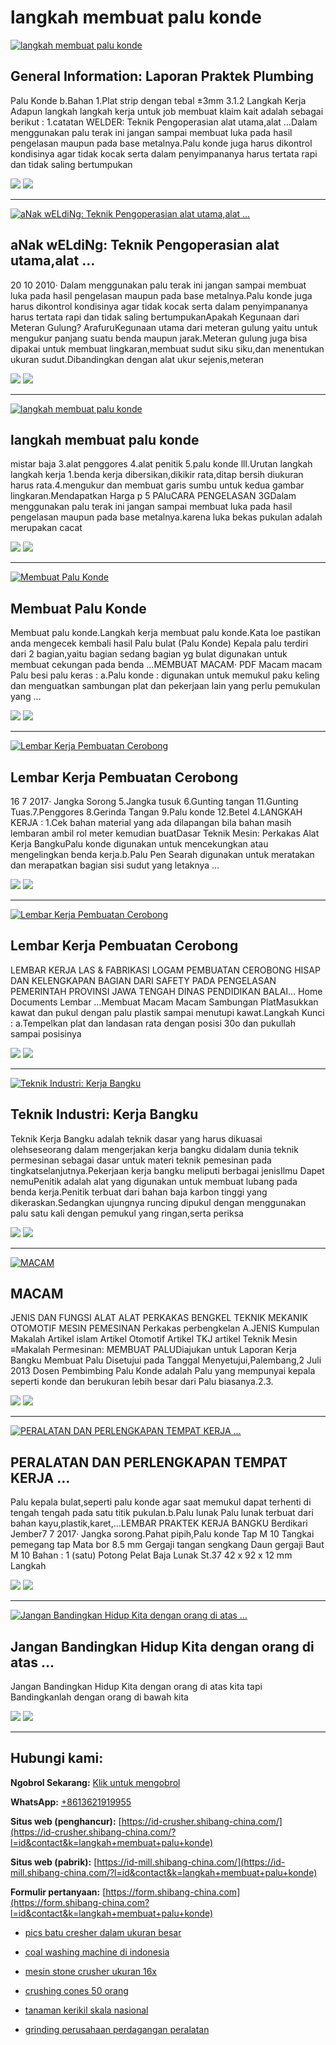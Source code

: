 # langkah membuat palu konde

<a href="https://swt.shibang-china.com/?l=id&img&k=langkah+membuat+palu+konde" target="_blank">![langkah membuat palu konde](http://static.shibang-china.com/all-800x300/342.jpg)</a>

## General Information: Laporan Praktek Plumbing
Palu Konde b.Bahan 1.Plat strip dengan tebal ±3mm 3.1.2 Langkah Kerja Adapun langkah langkah kerja untuk job membuat klaim kait adalah sebagai berikut : 1.catatan WELDER: Teknik Pengoperasian alat utama,alat …Dalam menggunakan palu terak ini jangan sampai membuat luka pada hasil pengelasan maupun pada base metalnya.Palu konde juga harus dikontrol kondisinya agar tidak kocak serta dalam penyimpananya harus tertata rapi dan tidak saling bertumpukan


<a href="https://whatsapp.shibangsoft.com/WhatsApp.php" target="_blank" title="WhatsApp">![](http://static.shibang-china.com/icon/whatsapp.png)</a> <a href="https://swt.shibang-china.com/?l=id&icon&k=langkah+membuat+palu+konde" target="_blank">![](http://static.shibang-china.com/icon/chat-id.png)</a>

---

<a href="https://swt.shibang-china.com/?l=id&img&k=langkah+membuat+palu+konde" target="_blank">![aNak wELdiNg: Teknik Pengoperasian alat utama,alat …](http://static.shibang-china.com/all-800x300/9.jpg)</a>

## aNak wELdiNg: Teknik Pengoperasian alat utama,alat …
20 10 2010· Dalam menggunakan palu terak ini jangan sampai membuat luka pada hasil pengelasan maupun pada base metalnya.Palu konde juga harus dikontrol kondisinya agar tidak kocak serta dalam penyimpananya harus tertata rapi dan tidak saling bertumpukanApakah Kegunaan dari Meteran Gulung? ArafuruKegunaan utama dari meteran gulung yaitu untuk mengukur panjang suatu benda maupun jarak.Meteran gulung juga bisa dipakai untuk membuat lingkaran,membuat sudut siku siku,dan menentukan ukuran sudut.Dibandingkan dengan alat ukur sejenis,meteran


<a href="https://whatsapp.shibangsoft.com/WhatsApp.php" target="_blank" title="WhatsApp">![](http://static.shibang-china.com/icon/whatsapp.png)</a> <a href="https://swt.shibang-china.com/?l=id&icon&k=langkah+membuat+palu+konde" target="_blank">![](http://static.shibang-china.com/icon/chat-id.png)</a>

---

<a href="https://swt.shibang-china.com/?l=id&img&k=langkah+membuat+palu+konde" target="_blank">![langkah membuat palu konde](http://static.shibang-china.com/all-800x300/430.jpg)</a>

## langkah membuat palu konde
mistar baja 3.alat penggores 4.alat penitik 5.palu konde lll.Urutan langkah langkah kerja 1.benda kerja dibersikan,dikikir rata,ditap bersih diukuran harus rata.4.mengukur dan membuat garis sumbu untuk kedua gambar lingkaran.Mendapatkan Harga p 5 PAluCARA PENGELASAN 3GDalam menggunakan palu terak ini jangan sampai membuat luka pada hasil pengelasan maupun pada base metalnya.karena luka bekas pukulan adalah merupakan cacat


<a href="https://whatsapp.shibangsoft.com/WhatsApp.php" target="_blank" title="WhatsApp">![](http://static.shibang-china.com/icon/whatsapp.png)</a> <a href="https://swt.shibang-china.com/?l=id&icon&k=langkah+membuat+palu+konde" target="_blank">![](http://static.shibang-china.com/icon/chat-id.png)</a>

---

<a href="https://swt.shibang-china.com/?l=id&img&k=langkah+membuat+palu+konde" target="_blank">![Membuat Palu Konde](http://static.shibang-china.com/all-800x300/621.jpg)</a>

## Membuat Palu Konde
Membuat palu konde.Langkah kerja membuat palu konde.Kata loe pastikan anda mengecek kembali hasil Palu bulat (Palu Konde) Kepala palu terdiri dari 2 bagian,yaitu bagian sedang bagian yg bulat digunakan untuk membuat cekungan pada benda …MEMBUAT MACAM· PDF Macam macam Palu besi palu keras : a.Palu konde : digunakan untuk memukul paku keling dan menguatkan sambungan plat dan pekerjaan lain yang perlu pemukulan yang …


<a href="https://whatsapp.shibangsoft.com/WhatsApp.php" target="_blank" title="WhatsApp">![](http://static.shibang-china.com/icon/whatsapp.png)</a> <a href="https://swt.shibang-china.com/?l=id&icon&k=langkah+membuat+palu+konde" target="_blank">![](http://static.shibang-china.com/icon/chat-id.png)</a>

---

<a href="https://swt.shibang-china.com/?l=id&img&k=langkah+membuat+palu+konde" target="_blank">![Lembar Kerja Pembuatan Cerobong](http://static.shibang-china.com/all-800x300/591.jpg)</a>

## Lembar Kerja Pembuatan Cerobong
16 7 2017· Jangka Sorong 5.Jangka tusuk 6.Gunting tangan 11.Gunting Tuas.7.Penggores 8.Gerinda Tangan 9.Palu konde 12.Betel 4.LANGKAH KERJA : 1.Cek bahan material yang ada dilapangan bila bahan masih lembaran ambil rol meter kemudian buatDasar Teknik Mesin: Perkakas Alat Kerja BangkuPalu konde digunakan untuk mencekungkan atau mengelingkan benda kerja.b.Palu Pen Searah digunakan untuk meratakan dan merapatkan bagian sisi sudut yang letaknya …


<a href="https://whatsapp.shibangsoft.com/WhatsApp.php" target="_blank" title="WhatsApp">![](http://static.shibang-china.com/icon/whatsapp.png)</a> <a href="https://swt.shibang-china.com/?l=id&icon&k=langkah+membuat+palu+konde" target="_blank">![](http://static.shibang-china.com/icon/chat-id.png)</a>

---

<a href="https://swt.shibang-china.com/?l=id&img&k=langkah+membuat+palu+konde" target="_blank">![Lembar Kerja Pembuatan Cerobong](http://static.shibang-china.com/all-800x300/1244.jpg)</a>

## Lembar Kerja Pembuatan Cerobong
LEMBAR KERJA LAS & FABRIKASI LOGAM PEMBUATAN CEROBONG HISAP DAN KELENGKAPAN BAGIAN DARI SAFETY PADA PENGELASAN PEMERINTAH PROVINSI JAWA TENGAH DINAS PENDIDIKAN BALAI… Home Documents Lembar …Membuat Macam Macam Sambungan PlatMasukkan kawat dan pukul dengan palu plastik sampai menutupi kawat.Langkah Kunci : a.Tempelkan plat dan landasan rata dengan posisi 30o dan pukullah sampai posisinya


<a href="https://whatsapp.shibangsoft.com/WhatsApp.php" target="_blank" title="WhatsApp">![](http://static.shibang-china.com/icon/whatsapp.png)</a> <a href="https://swt.shibang-china.com/?l=id&icon&k=langkah+membuat+palu+konde" target="_blank">![](http://static.shibang-china.com/icon/chat-id.png)</a>

---

<a href="https://swt.shibang-china.com/?l=id&img&k=langkah+membuat+palu+konde" target="_blank">![Teknik Industri: Kerja Bangku](http://static.shibang-china.com/all-800x300/42.jpg)</a>

## Teknik Industri: Kerja Bangku
Teknik Kerja Bangku adalah teknik dasar yang harus dikuasai olehseseorang dalam mengerjakan kerja bangku didalam dunia teknik permesinan sebagai dasar untuk materi teknik pemesinan pada tingkatselanjutnya.Pekerjaan kerja bangku meliputi berbagai jenisIlmu Dapet nemuPenitik adalah alat yang digunakan untuk membuat lubang pada benda kerja.Penitik terbuat dari bahan baja karbon tinggi yang dikeraskan.Sedangkan ujungnya runcing dipukul dengan menggunakan palu satu kali dengan pemukul yang ringan,serta periksa


<a href="https://whatsapp.shibangsoft.com/WhatsApp.php" target="_blank" title="WhatsApp">![](http://static.shibang-china.com/icon/whatsapp.png)</a> <a href="https://swt.shibang-china.com/?l=id&icon&k=langkah+membuat+palu+konde" target="_blank">![](http://static.shibang-china.com/icon/chat-id.png)</a>

---

<a href="https://swt.shibang-china.com/?l=id&img&k=langkah+membuat+palu+konde" target="_blank">![MACAM](http://static.shibang-china.com/all-800x300/213.jpg)</a>

## MACAM
JENIS DAN FUNGSI ALAT ALAT PERKAKAS BENGKEL TEKNIK MEKANIK OTOMOTIF MESIN PEMESINAN Perkakas perbengkelan A.JENIS Kumpulan Makalah Artikel islam Artikel Otomotif Artikel TKJ artikel Teknik Mesin ≡Makalah Permesinan: MEMBUAT PALUDiajukan untuk Laporan Kerja Bangku Membuat Palu Disetujui pada Tanggal Menyetujui,Palembang,2 Juli 2013 Dosen Pembimbing Palu Konde adalah Palu yang mempunyai kepala seperti konde dan berukuran lebih besar dari Palu biasanya.2.3.


<a href="https://whatsapp.shibangsoft.com/WhatsApp.php" target="_blank" title="WhatsApp">![](http://static.shibang-china.com/icon/whatsapp.png)</a> <a href="https://swt.shibang-china.com/?l=id&icon&k=langkah+membuat+palu+konde" target="_blank">![](http://static.shibang-china.com/icon/chat-id.png)</a>

---

<a href="https://swt.shibang-china.com/?l=id&img&k=langkah+membuat+palu+konde" target="_blank">![PERALATAN DAN PERLENGKAPAN TEMPAT KERJA …](http://static.shibang-china.com/all-800x300/327.jpg)</a>

## PERALATAN DAN PERLENGKAPAN TEMPAT KERJA …
Palu kepala bulat,seperti palu konde agar saat memukul dapat terhenti di tengah tengah pada satu titik pukulan.b.Palu lunak Palu lunak terbuat dari bahan kayu,plastik,karet,…LEMBAR PRAKTEK KERJA BANGKU Berdikari Jember7 7 2017· Jangka sorong.Pahat pipih,Palu konde Tap M 10 Tangkai pemegang tap Mata bor 8.5 mm Gergaji tangan sengkang Daun gergaji Baut M 10 Bahan : 1 (satu) Potong Pelat Baja Lunak St.37 42 x 92 x 12 mm Langkah


<a href="https://whatsapp.shibangsoft.com/WhatsApp.php" target="_blank" title="WhatsApp">![](http://static.shibang-china.com/icon/whatsapp.png)</a> <a href="https://swt.shibang-china.com/?l=id&icon&k=langkah+membuat+palu+konde" target="_blank">![](http://static.shibang-china.com/icon/chat-id.png)</a>

---

<a href="https://swt.shibang-china.com/?l=id&img&k=langkah+membuat+palu+konde" target="_blank">![Jangan Bandingkan Hidup Kita dengan orang di atas …](http://static.shibang-china.com/all-800x300/1398.jpg)</a>

## Jangan Bandingkan Hidup Kita dengan orang di atas …
Jangan Bandingkan Hidup Kita dengan orang di atas kita tapi Bandingkanlah dengan orang di bawah kita

<a href="https://whatsapp.shibangsoft.com/WhatsApp.php" target="_blank" title="WhatsApp">![](http://static.shibang-china.com/icon/whatsapp.png)</a> <a href="https://swt.shibang-china.com/?l=id&icon&k=langkah+membuat+palu+konde" target="_blank">![](http://static.shibang-china.com/icon/chat-id.png)</a>

---
## Hubungi kami:

**Ngobrol Sekarang:** [Klik untuk mengobrol](https://swt.shibang-china.com?l=id&contact&k=langkah+membuat+palu+konde)

**WhatsApp:**  [+8613621919955](https://whatsapp.shibangsoft.com/WhatsApp.php)

**Situs web (penghancur):** [https://id-crusher.shibang-china.com/](https://id-crusher.shibang-china.com/?l=id&contact&k=langkah+membuat+palu+konde)

**Situs web (pabrik):** [https://id-mill.shibang-china.com/](https://id-mill.shibang-china.com/?l=id&contact&k=langkah+membuat+palu+konde)

**Formulir pertanyaan:** [https://form.shibang-china.com](https://form.shibang-china.com?l=id&contact&k=langkah+membuat+palu+konde)

* [pics batu cresher dalam ukuran besar](../19/pics%20batu%20cresher%20dalam%20ukuran%20besar.md)

* [coal washing machine di indonesia](../23/coal%20washing%20machine%20di%20indonesia.md)

* [mesin stone crusher ukuran 16x](../16/mesin%20stone%20crusher%20ukuran%2016x.md)

* [crushing cones 50 orang](../28/crushing%20cones%2050%20orang.md)

* [tanaman kerikil skala nasional](../29/tanaman%20kerikil%20skala%20nasional.md)

* [grinding perusahaan perdagangan peralatan](../25/grinding%20perusahaan%20perdagangan%20peralatan.md)